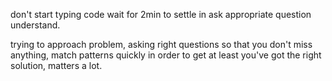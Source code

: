 don't start typing code wait for 2min to settle in ask appropriate question understand.

trying to approach problem, asking right questions so that you don't miss anything, match patterns quickly in order to get at least you've got the right solution, matters a lot.
